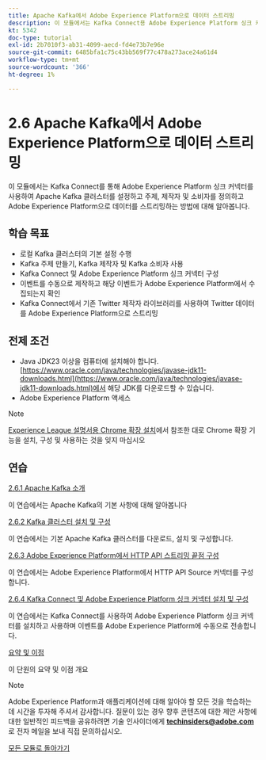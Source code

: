 ```yaml
---
title: Apache Kafka에서 Adobe Experience Platform으로 데이터 스트리밍
description: 이 모듈에서는 Kafka Connect용 Adobe Experience Platform 싱크 커넥터를 사용하여 Apache Kafka 클러스터를 설정하고 주제, 제작자 및 소비자를 정의하고 Adobe Experience Platform으로 데이터를 스트리밍하는 방법에 대해 알아봅니다.
kt: 5342
doc-type: tutorial
exl-id: 2b7010f3-ab31-4099-aecd-fd4e73b7e96e
source-git-commit: 6485bfa1c75c43bb569f77c478a273ace24a61d4
workflow-type: tm+mt
source-wordcount: '366'
ht-degree: 1%

---
```


# 2.6 Apache Kafka에서 Adobe Experience Platform으로 데이터 스트리밍

이 모듈에서는 Kafka Connect를 통해 Adobe Experience Platform 싱크 커넥터를 사용하여 Apache Kafka 클러스터를 설정하고 주제, 제작자 및 소비자를 정의하고 Adobe Experience Platform으로 데이터를 스트리밍하는 방법에 대해 알아봅니다.

## 학습 목표

- 로컬 Kafka 클러스터의 기본 설정 수행
- Kafka 주제 만들기, Kafka 제작자 및 Kafka 소비자 사용
- Kafka Connect 및 Adobe Experience Platform 싱크 커넥터 구성
- 이벤트를 수동으로 제작하고 해당 이벤트가 Adobe Experience Platform에서 수집되는지 확인
- Kafka Connect에서 기존 Twitter 제작자 라이브러리를 사용하여 Twitter 데이터를 Adobe Experience Platform으로 스트리밍

## 전제 조건

- Java JDK23 이상을 컴퓨터에 설치해야 합니다. [https://www.oracle.com/java/technologies/javase-jdk11-downloads.html](https://www.oracle.com/java/technologies/javase-jdk11-downloads.html)에서 해당 JDK를 다운로드할 수 있습니다.
- Adobe Experience Platform 액세스

>[!NOTE]
>
>[Experience League 설명서용 Chrome 확장 설치](../../gettingstarted/gettingstarted/ex1.md)에서 참조한 대로 Chrome 확장 기능을 설치, 구성 및 사용하는 것을 잊지 마십시오

## 연습

[2.6.1 Apache Kafka 소개](./ex1.md)

이 연습에서는 Apache Kafka의 기본 사항에 대해 알아봅니다

[2.6.2 Kafka 클러스터 설치 및 구성](./ex2.md)

이 연습에서는 기본 Apache Kafka 클러스터를 다운로드, 설치 및 구성합니다.

[2.6.3 Adobe Experience Platform에서 HTTP API 스트리밍 끝점 구성](./ex3.md)

이 연습에서는 Adobe Experience Platform에서 HTTP API Source 커넥터를 구성합니다.

[2.6.4 Kafka Connect 및 Adobe Experience Platform 싱크 커넥터 설치 및 구성](./ex4.md)

이 연습에서는 Kafka Connect를 사용하여 Adobe Experience Platform 싱크 커넥터를 설치하고 사용하며 이벤트를 Adobe Experience Platform에 수동으로 전송합니다.

[요약 및 이점](./summary.md)

이 단원의 요약 및 이점 개요

>[!NOTE]
>
>Adobe Experience Platform과 애플리케이션에 대해 알아야 할 모든 것을 학습하는 데 시간을 투자해 주셔서 감사합니다. 질문이 있는 경우 향후 콘텐츠에 대한 제안 사항에 대한 일반적인 피드백을 공유하려면 기술 인사이더에게 **techinsiders@adobe.com**&#x200B;로 전자 메일을 보내 직접 문의하십시오.

[모든 모듈로 돌아가기](../../../overview.md)
